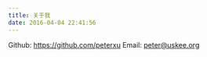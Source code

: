 ```yaml
---
title: 关于我
date: 2016-04-04 22:41:56
---
```


Github: https://github.com/peterxu
Email: peter@uskee.org
